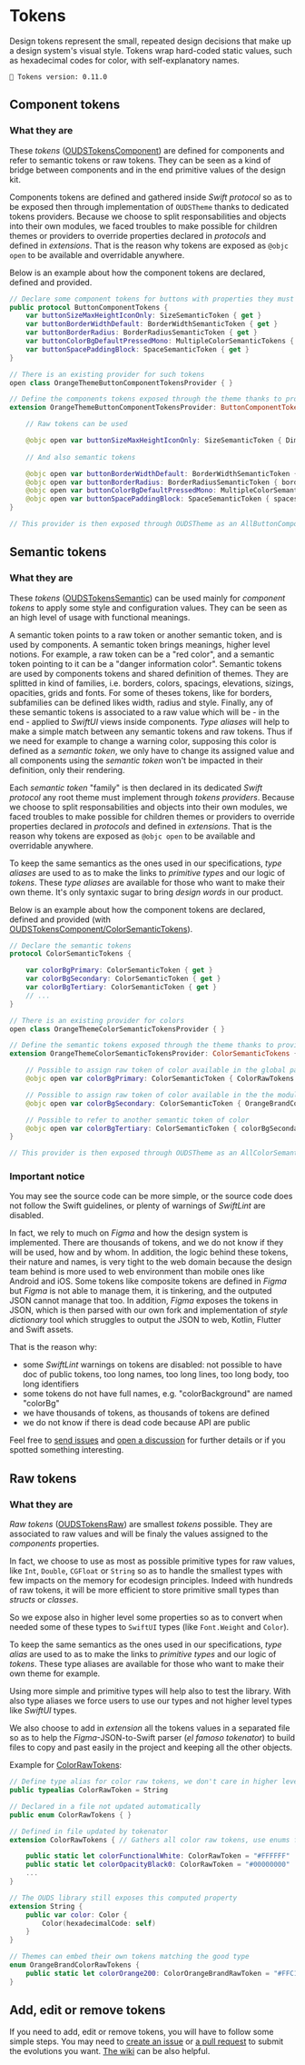 # Tokens

Design tokens represent the small, repeated design decisions that make up a design system's visual style. Tokens wrap hard-coded static values, such as hexadecimal codes for color, with self-explanatory names.

<!-- NOTE: Do not forget to update tokens version -->
```
🧱 Tokens version: 0.11.0
```

## Component tokens

### What they are

These _tokens_ ([OUDSTokensComponent](https://ios.unified-design-system.orange.com/documentation/oudstokenscomponent/)) are defined for components and refer to semantic tokens or raw tokens.
They can be seen as a kind of bridge between components and in the end primitive values of the design kit.

Components tokens are defined and gathered inside _Swift protocol_ so as to be exposed then through implementation of `OUDSTheme` thanks to dedicated tokens providers. Because we choose to split responsabilities and objects into their own modules, we faced troubles to make possible for children themes or providers to override properties declared in _protocols_ and defined in _extensions_.
That is the reason why tokens are exposed as `@objc open` to be available and overridable anywhere. 

Below is an example about how the component tokens are declared, defined and provided.

```swift
// Declare some component tokens for buttons with properties they must apply
public protocol ButtonComponentTokens {
    var buttonSizeMaxHeightIconOnly: SizeSemanticToken { get }
    var buttonBorderWidthDefault: BorderWidthSemanticToken { get }
    var buttonBorderRadius: BorderRadiusSemanticToken { get }
    var buttonColorBgDefaultPressedMono: MultipleColorSemanticTokens { get }
    var buttonSpacePaddingBlock: SpaceSemanticToken { get }
}

// There is an existing provider for such tokens
open class OrangeThemeButtonComponentTokensProvider { }

// Define the components tokens exposed through the theme thanks to provider
extension OrangeThemeButtonComponentTokensProvider: ButtonComponentTokens {

    // Raw tokens can be used

    @objc open var buttonSizeMaxHeightIconOnly: SizeSemanticToken { DimensionRawTokens.dimension600 }
    
    // And also semantic tokens

    @objc open var buttonBorderWidthDefault: BorderWidthSemanticToken { borders.borderWidthThicker }
    @objc open var buttonBorderRadius: BorderRadiusSemanticToken { borders.borderRadiusMd }
    @objc open var buttonColorBgDefaultPressedMono: MultipleColorSemanticTokens { colors.colorRepositoryOpacityBlackHigher }
    @objc open var buttonSpacePaddingBlock: SpaceSemanticToken { spaces.spacePaddingInlineSpacious }
}

// This provider is then exposed through OUDSTheme as an AllButtonComponentTokensProvider
```

## Semantic tokens

### What they are

These _tokens_ ([OUDSTokensSemantic](https://ios.unified-design-system.orange.com/documentation/oudstokenssemantic/)) can be used mainly for _component tokens_ to apply some style and configuration values.
They can be seen as an high level of usage with functional meanings.

A semantic token points to a raw token or another semantic token, and is used by components. 
A semantic token brings meanings, higher level notions. For example, a raw token can be a "red color", and a semantic token pointing to it can be a "danger information color". 
Semantic tokens are used by components tokens and shared definition of themes. They are splitted in kind of families, i.e. borders, colors, spacings, elevations, sizings, opacities, grids and fonts. For some of theses tokens, like for borders, subfamilies can be defined likes width, radius and style. 
Finally, any of these semantic tokens is associated to a raw value which will be - in the end - applied to *SwiftUI* views inside components. *Type aliases* will help to make a simple match between any semantic tokens and raw tokens. 
Thus if we need for example to change a warning color, supposing this color is defined as a _semantic token_, we only have to change its assigned value and all components using the _semantic token_ won't be impacted in their definition, only their rendering.

Each _semantic token_ "family" is then declared in its dedicated _Swift protocol_ any root theme must implement through *tokens providers*. Because we choose to split responsabilities and objects into their own modules, we faced troubles to make possible for children themes or providers to override properties declared in _protocols_ and defined in _extensions_.
That is the reason why tokens are exposed as `@objc open` to be available and overridable anywhere. 

To keep the same semantics as the ones used in our specifications, _type aliases_ are used to as to make the links to _primitive types_ and our logic of _tokens_. These *type aliases* are available for those who want to make their own theme. It's only syntaxic sugar to bring _design words_ in our product.

Below is an example about how the component tokens are declared, defined and provided (with [OUDSTokensComponent/ColorSemanticTokens](https://ios.unified-design-system.orange.com/documentation/oudstokenssemantic/colorsemantictokens)).

```swift
// Declare the semantic tokens
protocol ColorSemanticTokens {

    var colorBgPrimary: ColorSemanticToken { get }
    var colorBgSecondary: ColorSemanticToken { get }
    var colorBgTertiary: ColorSemanticToken { get }
    // ...
}

// There is an existing provider for colors
open class OrangeThemeColorSemanticTokensProvider { }

// Define the semantic tokens exposed through the theme thanks to provider
extension OrangeThemeColorSemanticTokensProvider: ColorSemanticTokens {

    // Possible to assign raw token of color available in the global package
    @objc open var colorBgPrimary: ColorSemanticToken { ColorRawTokens.colorFunctionalWhite }

    // Possible to assign raw token of color available in the the module
    @objc open var colorBgSecondary: ColorSemanticToken { OrangeBrandColorRawTokens.colorOrange200 }

    // Possible to refer to another semantic token of color
    @objc open var colorBgTertiary: ColorSemanticToken { colorBgSecondary }
}

// This provider is then exposed through OUDSTheme as an AllColorSemanticTokensProvider
```

### Important notice

You may see the source code can be more simple, or the source code does not follow the Swift guidelines, or plenty of warnings of *SwiftLint* are disabled.

In fact, we rely to much on *Figma* and how the design system is implemented.
There are thousands of tokens, and we do not know if they will be used, how and by whom. In addition, the logic behind these tokens, their nature and names, is very tight to the web domain because the design team behind is more used to web environment than mobile ones like Android and iOS. Some tokens like composite tokens are defined in *Figma* but *Figma* is not able to manage them, it is tinkering, and the outputed JSON cannot manage that too.
In addition, *Figma* exposes the tokens in JSON, which is then parsed with our own fork and implementation of _style dictionary_ tool which struggles to output the JSON to web, Kotlin, Flutter and Swift assets.

That is the reason why:
- some *SwiftLint* warnings on tokens are disabled: not possible to have doc of public tokens, too long names, too long lines, too long body, too long identifiers
- some tokens do not have full names, e.g. "colorBackground" are named "colorBg"
- we have thousands of tokens, as thousands of tokens are defined
- we do not know if there is dead code because API are public

Feel free to [send issues](https://github.com/Orange-OpenSource/ouds-ios/issues/new/choose) and [open a discussion](https://github.com/Orange-OpenSource/ouds-ios/discussions/new?category=q-a) for further details or if you spotted something interesting.

## Raw tokens

### What they are

_Raw tokens_ ([OUDSTokensRaw](https://ios.unified-design-system.orange.com/documentation/oudstokensraw/)) are smallest _tokens_ possible. They are associated to raw values and will be finaly the values assigned to the _components_ properties.

In fact, we choose to use as most as possible primitive types for raw values, like `Int`, `Double`, `CGFloat` or `String` so as to handle the smallest types with few impacts on the memory for ecodesign principles. Indeed with hundreds of raw tokens, it will be more efficient to store primitive small types than *structs* or *classes*.

So we expose also in higher level some properties so as to convert when needed some of these types to `SwiftUI` types (like `Font.Weight` and `Color`).

To keep the same semantics as the ones used in our specifications, _type alias_ are used to as to make the links to _primitive types_ and our logic of _tokens_. These type aliases are available for those who want to make their own theme for example.

Using more simple and primitive types will help also to test the library. With also type aliases we force users to use our types and not higher level types like _SwiftUI_ types.

We also choose to add in _extension_ all the tokens values in a separated file so as to help the *Figma*-JSON-to-Swift parser (*el famoso tokenator*) to build files to copy and past easily in the project and keeping all the other objects.

Example for [ColorRawTokens](https://ios.unified-design-system.orange.com/documentation/oudstokensraw/colorrawtokens):

```swift
// Define type alias for color raw tokens, we don't care in higher level their real type, just use aliases
public typealias ColorRawToken = String

// Declared in a file not updated automatically
public enum ColorRawTokens { } 

// Defined in file updated by tokenator
extension ColorRawTokens { // Gathers all color raw tokens, use enums for namespace optimization with static let

    public static let colorFunctionalWhite: ColorRawToken = "#FFFFFF"
    public static let colorOpacityBlack0: ColorRawToken = "#00000000"
    ...
}

// The OUDS library still exposes this computed property
extension String {
    public var color: Color {
        Color(hexadecimalCode: self)
    }
}

// Themes can embed their own tokens matching the good type
enum OrangeBrandColorRawTokens {
    public static let colorOrange200: ColorOrangeBrandRawToken = "#FFC18AFF"
}
```

## Add, edit or remove tokens

If you need to add, edit or remove tokens, you will have to follow some simple steps.
You may need to [create an issue](https://github.com/Orange-OpenSource/ouds-ios/issues/new?template=token_update.yml) or [a pull request](https://github.com/Orange-OpenSource/ouds-ios/pulls) to submit the evolutions you want. [The wiki](https://github.com/Orange-OpenSource/ouds-ios/wiki/20-%E2%80%90-How-to-update-tokens) can be also helpful.
